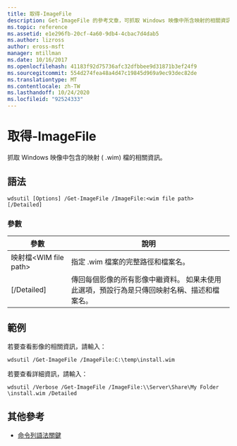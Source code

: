 ```yaml
---
title: 取得-ImageFile
description: Get-ImageFile 的參考文章，可抓取 Windows 映像中所含映射的相關資訊 ( .wim) 檔。
ms.topic: reference
ms.assetid: e1e296fb-20cf-4a60-9db4-4cbac7d4dab5
ms.author: lizross
author: eross-msft
manager: mtillman
ms.date: 10/16/2017
ms.openlocfilehash: 41183f92d75736afc32dfbbee9d31871b3ef24f9
ms.sourcegitcommit: 554d274fea48a4d47c19845d969a9ec93dec82de
ms.translationtype: MT
ms.contentlocale: zh-TW
ms.lasthandoff: 10/24/2020
ms.locfileid: "92524333"
---
```

# <a name="get-imagefile"></a>取得-ImageFile

抓取 Windows 映像中包含的映射 ( .wim) 檔的相關資訊。

## <a name="syntax"></a>語法

```
wdsutil [Options] /Get-ImageFile /ImageFile:<wim file path> [/Detailed]
```

### <a name="parameters"></a>參數

|參數|說明|
|---------|-----------|
|映射檔\<WIM file path>|指定 .wim 檔案的完整路徑和檔案名。|
|[/Detailed]|傳回每個影像的所有影像中繼資料。 如果未使用此選項，預設行為是只傳回映射名稱、描述和檔案名。|

## <a name="examples"></a>範例

若要查看影像的相關資訊，請輸入：
```
wdsutil /Get-ImageFile /ImageFile:C:\temp\install.wim
```
若要查看詳細資訊，請輸入：
```
wdsutil /Verbose /Get-ImageFile /ImageFile:\\Server\Share\My Folder \install.wim /Detailed
```

## <a name="additional-references"></a>其他參考

- [命令列語法關鍵](command-line-syntax-key.md)